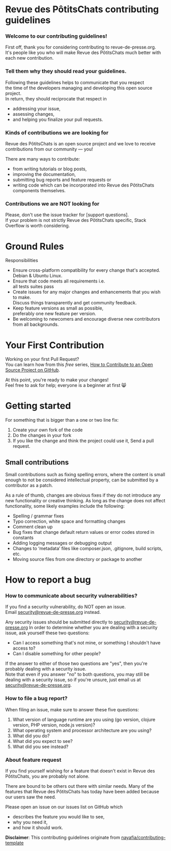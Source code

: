 # Revue des PôtitsChats contributing guidelines

### Welcome to our contributing guidelines!

First off, thank you for considering contributing to revue-de-presse.org.  
It's people like you who will make Revue des PôtitsChats much better with each new contribution.

### Tell them why they should read your guidelines.

Following these guidelines helps to communicate that you respect   
the time of the developers managing and developing this open source project.  
In return, they should reciprocate that respect in 
 - addressing your issue,  
 - assessing changes,
 - and helping you finalize your pull requests.

### Kinds of contributions we are looking for

Revue des PôtitsChats is an open source project and 
we love to receive contributions from our community — you!

There are many ways to contribute: 
 - from writing tutorials or blog posts,
 - improving the documentation,
 - submitting bug reports and feature requests or  
 - writing code which can be incorporated into Revue des PôtitsChats components themselves.

### Contributions we are NOT looking for

Please, don't use the issue tracker for [support questions].  
If your problem is not strictly Revue des PôtitsChats specific, Stack Overflow is worth considering.

# Ground Rules

Responsibilities
* Ensure cross-platform compatibility for every change that's accepted. Debian & Ubuntu Linux.
* Ensure that code meets all requirements i.e.  
  all tests suites pass
* Create issues for any major changes and enhancements that you wish to make.   
  Discuss things transparently and get community feedback.
* Keep feature versions as small as possible,  
  preferably one new feature per version.
* Be welcoming to newcomers and encourage diverse new contributors from all backgrounds.

# Your First Contribution

Working on your first Pull Request?   
You can learn how from this *free* series, [How to Contribute to an Open Source Project on GitHub](https://egghead.io/series/how-to-contribute-to-an-open-source-project-on-github).

At this point, you're ready to make your changes!  
Feel free to ask for help; everyone is a beginner at first :smile_cat:

# Getting started

For something that is bigger than a one or two line fix:

1. Create your own fork of the code
2. Do the changes in your fork
3. If you like the change and think the project could use it, Send a pull request.

## Small contributions

Small contributions such as fixing spelling errors, where the content is small enough to not be considered intellectual property, 
can be submitted by a contributor as a patch.

As a rule of thumb, changes are obvious fixes if they do not introduce any new functionality or creative thinking. 
As long as the change does not affect functionality, some likely examples include the following:
* Spelling / grammar fixes
* Typo correction, white space and formatting changes
* Comment clean up
* Bug fixes that change default return values or error codes stored in constants
* Adding logging messages or debugging output
* Changes to ‘metadata’ files like composer.json, .gitignore, build scripts, etc.
* Moving source files from one directory or package to another

# How to report a bug

### How to communicate about security vulnerabilities?

If you find a security vulnerability, do NOT open an issue.   
Email security@revue-de-presse.org instead.

Any security issues should be submitted directly to security@revue-de-presse.org
In order to determine whether you are dealing with a security issue, ask yourself these two questions:
* Can I access something that's not mine, or something I shouldn't have access to?
* Can I disable something for other people?

If the answer to either of those two questions are "yes", then you're probably dealing with a security issue.   
Note that even if you answer "no" to both questions, you may still be dealing with a security issue, so if you're unsure, 
just email us at security@revue-de-presse.org.

### How to file a bug report?

When filing an issue, make sure to answer these five questions: 
1. What version of language runtime are you using (go version, clojure version, PHP version, node.js version)?
2. What operating system and processor architecture are you using?
3. What did you do?
4. What did you expect to see?
5. What did you see instead?
   
### About feature request

If you find yourself wishing for a feature that doesn't exist in Revue des PôtitsChats, you are probably not alone.   

There are bound to be others out there with similar needs. 
Many of the features that Revue des PôtitsChats has today have been added because our users saw the need.  

Please open an issue on our issues list on GitHub which 
 - describes the feature you would like to see, 
 - why you need it,
 - and how it should work.

**Disclaimer**: This contributing guidelines originate from [nayafia/contributing-template](https://github.com/nayafia/contributing-template)
